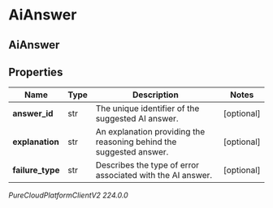# AiAnswer

## AiAnswer

## Properties

|Name | Type | Description | Notes|
|------------ | ------------- | ------------- | -------------|
| **answer_id** | str | The unique identifier of the suggested AI answer. | [optional] |
| **explanation** | str | An explanation providing the reasoning behind the suggested answer. | [optional] |
| **failure_type** | str | Describes the type of error associated with the AI answer. | [optional] |



_PureCloudPlatformClientV2 224.0.0_
